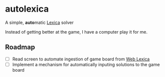 # autolexica

A simple, **auto**matic [Lexica](https://github.com/lexica/lexica) solver

Instead of getting better at the game, I have a computer play it for me.


## Roadmap
- [ ] Read screen to automate ingestion of game board from [Web Lexica](https://lexica.github.io/web-lexica/)
- [ ] Implement a mechanism for automatically inputing solutions to the game board
